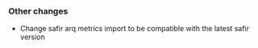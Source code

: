 ### Other changes

- Change safir arq metrics import to be compatible with the latest safir version
